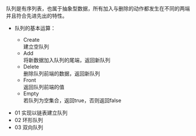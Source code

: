 队列是有序列表，也属于抽象型数据，所有加入与删除的动作都发生在不同的两端  
并且符合先进先出的特性。  

* 队列的基本运算：

    - Create  
    建立空队列  
    - Add  
    将新数据加入队列的尾端，返回新队列  
    - Delete  
    删除队列前端的数据，返回新队列  
    - Front  
    返回队列前端的值  
    - Empty  
    若队列为空集合，返回true，否则返回false 
    
- 01 实现以链表建立队列
- 02 环形队列  
- 03 双向队列